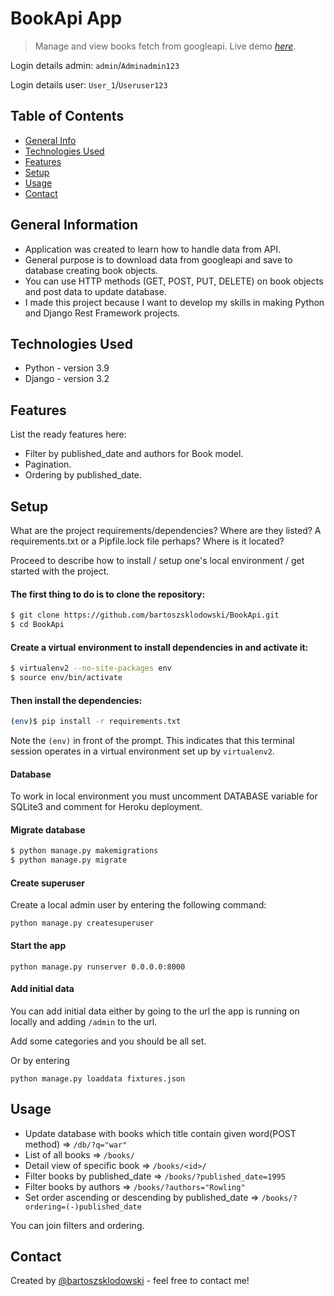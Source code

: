 # BookApi App
> Manage and view books fetch from googleapi.
> Live demo [_here_](https://google-book-api-skl.herokuapp.com/). <!-- If you have the project hosted somewhere, include the link here. -->

Login details admin: `admin`/`Adminadmin123`

Login details user: `User_1`/`Useruser123`

## Table of Contents
* [General Info](#general-information)
* [Technologies Used](#technologies-used)
* [Features](#features)
* [Setup](#setup)
* [Usage](#usage)
* [Contact](#contact)


## General Information
- Application was created to learn how to handle data from API.
- General purpose is to download data from googleapi and save to database creating book objects.
- You can use HTTP methods (GET, POST, PUT, DELETE) on book objects and post data to update database.
- I made this project because I want to develop my skills in making Python and Django Rest Framework projects.


## Technologies Used
- Python - version 3.9
- Django - version 3.2


## Features
List the ready features here:
- Filter by published_date and authors for Book model.
- Pagination.
- Ordering by published_date.


## Setup

What are the project requirements/dependencies? Where are they listed? A requirements.txt or a Pipfile.lock file perhaps? Where is it located?

Proceed to describe how to install / setup one's local environment / get started with the project.

#### The first thing to do is to clone the repository:

```sh
$ git clone https://github.com/bartoszsklodowski/BookApi.git
$ cd BookApi
```

#### Create a virtual environment to install dependencies in and activate it:

```sh
$ virtualenv2 --no-site-packages env
$ source env/bin/activate
```

#### Then install the dependencies:

```sh
(env)$ pip install -r requirements.txt
```
Note the `(env)` in front of the prompt. This indicates that this terminal
session operates in a virtual environment set up by `virtualenv2`.

#### Database

To work in local environment you must uncomment DATABASE variable for SQLite3 and comment for Heroku deployment.

#### Migrate database

```sh
$ python manage.py makemigrations
$ python manage.py migrate
```

#### Create superuser

Create a local admin user by entering the following command:

`python manage.py createsuperuser`


#### Start the app

`python manage.py runserver 0.0.0.0:8000`

#### Add initial data

You can add initial data either by going to the url the app is running on locally and adding `/admin` to the url.

Add some categories and you should be all set.

Or by entering 

`python manage.py loaddata fixtures.json`

[comment]: <> (## Tests)

[comment]: <> (To run the tests, `cd` into the directory where `manage.py` is:)

[comment]: <> (```sh)

[comment]: <> (&#40;env&#41;$ python pytest)

[comment]: <> (```)

## Usage

* Update database with books which title contain given word(POST method) => `/db/?q="war"`
* List of all books => `/books/`
* Detail view of specific book => `/books/<id>/`
* Filter books by published_date => `/books/?published_date=1995`
* Filter books by authors => `/books/?authors="Rowling"`
* Set order ascending or descending by published_date => `/books/?ordering=(-)published_date`

You can join filters and ordering.

## Contact
Created by [@bartoszsklodowski](https://linkedin.com/in/bartosz-skłodowski) - feel free to contact me!